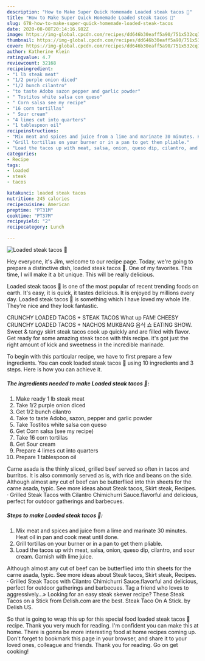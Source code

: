 ```yaml
---
description: "How to Make Super Quick Homemade Loaded steak tacos 🌮"
title: "How to Make Super Quick Homemade Loaded steak tacos 🌮"
slug: 678-how-to-make-super-quick-homemade-loaded-steak-tacos
date: 2020-08-08T20:14:16.982Z
image: https://img-global.cpcdn.com/recipes/dd646b30eaff5a90/751x532cq70/loaded-steak-tacos-🌮-recipe-main-photo.jpg
thumbnail: https://img-global.cpcdn.com/recipes/dd646b30eaff5a90/751x532cq70/loaded-steak-tacos-🌮-recipe-main-photo.jpg
cover: https://img-global.cpcdn.com/recipes/dd646b30eaff5a90/751x532cq70/loaded-steak-tacos-🌮-recipe-main-photo.jpg
author: Katherine Klein
ratingvalue: 4.7
reviewcount: 32168
recipeingredient:
- "1 lb steak meat"
- "1/2 purple onion diced"
- "1/2 bunch cilantro"
- "to taste Adobo sazon pepper and garlic powder"
- " Tostitos white salsa con queso"
- " Corn salsa see my recipe"
- "16 corn tortillas"
- " Sour cream"
- "4 limes cut into quarters"
- "1 tablespoon oil"
recipeinstructions:
- "Mix meat and spices and juice from a lime and marinate 30 minutes. Heat oil in pan and cook meat until done."
- "Grill tortillas on your burner or in a pan to get them pliable."
- "Load the tacos up with meat, salsa, onion, queso dip, cilantro, and sour cream. Garnish with lime juice."
categories:
- Recipe
tags:
- loaded
- steak
- tacos

katakunci: loaded steak tacos 
nutrition: 245 calories
recipecuisine: American
preptime: "PT31M"
cooktime: "PT37M"
recipeyield: "2"
recipecategory: Lunch

---
```



![Loaded steak tacos 🌮](https://img-global.cpcdn.com/recipes/dd646b30eaff5a90/751x532cq70/loaded-steak-tacos-🌮-recipe-main-photo.jpg)

Hey everyone, it's Jim, welcome to our recipe page. Today, we're going to prepare a distinctive dish, loaded steak tacos 🌮. One of my favorites. This time, I will make it a bit unique. This will be really delicious.

Loaded steak tacos 🌮 is one of the most popular of recent trending foods on earth. It's easy, it is quick, it tastes delicious. It is enjoyed by millions every day. Loaded steak tacos 🌮 is something which I have loved my whole life. They're nice and they look fantastic.

CRUNCHY LOADED TACOS + STEAK TACOS What up FAM! CHEESY CRUNCHY LOADED TACOS + NACHOS MUKBANG 음식 쇼 EATING SHOW. Sweet &amp; tangy skirt steak tacos cook up quickly and are filled with flavor. Get ready for some amazing steak tacos with this recipe. it&#39;s got just the right amount of kick and sweetness in the incredible marinade.


To begin with this particular recipe, we have to first prepare a few ingredients. You can cook loaded steak tacos 🌮 using 10 ingredients and 3 steps. Here is how you can achieve it.

<!--inarticleads1-->

##### The ingredients needed to make Loaded steak tacos 🌮:

1. Make ready 1 lb steak meat
1. Take 1/2 purple onion diced
1. Get 1/2 bunch cilantro
1. Take to taste Adobo, sazon, pepper and garlic powder
1. Take  Tostitos white salsa con queso
1. Get  Corn salsa (see my recipe)
1. Take 16 corn tortillas
1. Get  Sour cream
1. Prepare 4 limes cut into quarters
1. Prepare 1 tablespoon oil


Carne asada is the thinly sliced, grilled beef served so often in tacos and burritos. It is also commonly served as is, with rice and beans on the side. Although almost any cut of beef can be butterflied into thin sheets for the carne asada, typic. See more ideas about Steak tacos, Skirt steak, Recipes. · Grilled Steak Tacos with Cilantro Chimichurri Sauce.flavorful and delicious, perfect for outdoor gatherings and barbecues. 

<!--inarticleads2-->

##### Steps to make Loaded steak tacos 🌮:

1. Mix meat and spices and juice from a lime and marinate 30 minutes. Heat oil in pan and cook meat until done.
1. Grill tortillas on your burner or in a pan to get them pliable.
1. Load the tacos up with meat, salsa, onion, queso dip, cilantro, and sour cream. Garnish with lime juice.


Although almost any cut of beef can be butterflied into thin sheets for the carne asada, typic. See more ideas about Steak tacos, Skirt steak, Recipes. · Grilled Steak Tacos with Cilantro Chimichurri Sauce.flavorful and delicious, perfect for outdoor gatherings and barbecues. Tag a friend who loves to aggressively…» Looking for an easy steak skewer recipe? These Steak Tacos on a Stick from Delish.com are the best. Steak Taco On A Stick. by Delish US. 

So that is going to wrap this up for this special food loaded steak tacos 🌮 recipe. Thank you very much for reading. I'm confident you can make this at home. There is gonna be more interesting food at home recipes coming up. Don't forget to bookmark this page in your browser, and share it to your loved ones, colleague and friends. Thank you for reading. Go on get cooking!
